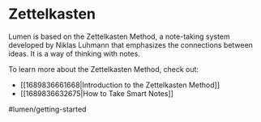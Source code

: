 # Zettelkasten

Lumen is based on the Zettelkasten Method, a note-taking system developed by Niklas Luhmann that emphasizes the connections between ideas. It is a way of thinking with notes.

To learn more about the Zettelkasten Method, check out:

- [[1689836661668|Introduction to the Zettelkasten Method]]
- [[1689836632675|How to Take Smart Notes]]

#lumen/getting-started
